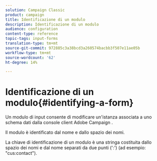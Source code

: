 ```yaml
---
solution: Campaign Classic
product: campaign
title: Identificazione di un modulo
description: Identificazione di un modulo
audience: configuration
content-type: reference
topic-tags: input-forms
translation-type: tm+mt
source-git-commit: 972885c3a38bcd3a260574bacbb3f507e11ae05b
workflow-type: tm+mt
source-wordcount: '62'
ht-degree: 14%

---
```



# Identificazione di un modulo{#identifying-a-form}

Un modulo di input consente di modificare un&#39;istanza associata a uno schema dati dalla console client Adobe Campaign .

Il modulo è identificato dal nome e dallo spazio dei nomi.

La chiave di identificazione di un modulo è una stringa costituita dallo spazio dei nomi e dal nome separati da due punti (&#39;:&#39;) (ad esempio: &quot;cus:contact&quot;).
